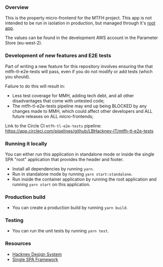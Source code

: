 ### Overview

This is the property micro-frontend for the MTFH project.
This app is not intended to be run in isolation in production, but managed through it's [root app](https://github.com/LBHackney-IT/mtfh-frontend-root).

The values can be found in the development AWS account in the Parameter Store (eu-west-2).

### Development of new features and E2E tests
Part of writing a new feature for this repository involves ensuring the that mtfh-tl-e2e-tests will pass, even if you do not modify or add tests (which you should). 

Failure to do this will result in:

- Less test coverage for MMH, adding tech debt, and all other disadvantages that come with untested code;
- The mtfh-tl-e2e-tests pipeline may end up being BLOCKED by any changes made to MMH, which could affect other developers and ALL future releases on ALL micro-frontends;

Link to the Circle CI `mtfh-tl-e2e-tests` pipeline: https://app.circleci.com/pipelines/github/LBHackney-IT/mtfh-tl-e2e-tests 

### Running it locally

You can either run this application in standalone mode or inside the single SPA "root" application that provides the header and footer.

-   Install all dependencies by running `yarn`.
-   Run in standalone mode by running `yarn start:standalone`.
-   Run inside the container application by running the root application and running `yarn start` on this application.

### Production build

-   You can create a production build by running `yarn build`.

### Testing

-   You can run the unit tests by running `yarn test`.

### Resources

-   [Hackney Design System](https://design-system.hackney.gov.uk/)
-   [Single SPA Framework](https://single-spa.js.org/)